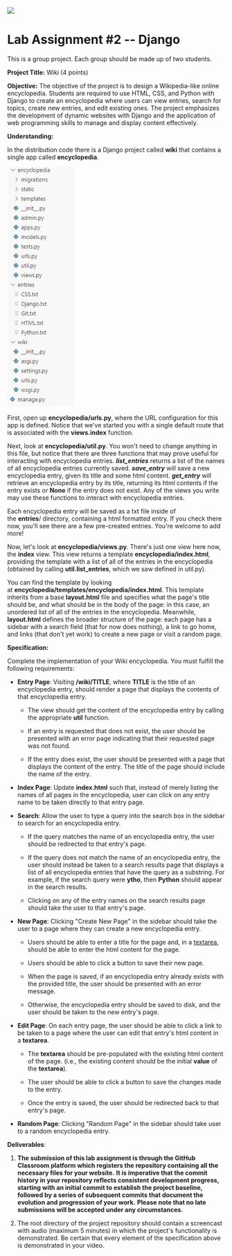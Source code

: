 
<p><img src="https://upload.wikimedia.org/wikipedia/commons/1/1b/Seoultech_LOGO.png" width=100 ></p>

Lab Assignment #2 -- Django
================================
This is a group project. Each group should be made up of two students.

**Project Title:** Wiki (4 points)

**Objective:** The objective of the project is to design a
Wikipedia-like online encyclopedia. Students are required to use HTML,
CSS, and Python with Django to create an encyclopedia where users can
view entries, search for topics, create new entries, and edit existing
ones. The project emphasizes the development of dynamic websites with
Django and the application of web programming skills to manage and
display content effectively.

**Understanding:**

In the distribution code there is a Django project called **wiki** that
contains a single app called **encyclopedia**.

<p><img src="file_view.png" ></p>

First, open up **encyclopedia/urls.py**, where the URL configuration for
this app is defined. Notice that we've started you with a single default
route that is associated with the **views.index** function.

Next, look at **encyclopedia/util.py**. You won't need to change
anything in this file, but notice that there are three functions that
may prove useful for interacting with encyclopedia
entries. ***list_entries*** returns a list of the names of all
encyclopedia entries currently saved. ***save_entry*** will save a new
encyclopedia entry, given its title and some html
content. ***get_entry*** will retrieve an encyclopedia entry by its
title, returning its html contents if the entry exists or **None** if
the entry does not exist. Any of the views you write may use these
functions to interact with encyclopedia entries.

Each encyclopedia entry will be saved as a txt file inside of
the **entries**/ directory, containing a html formatted entry. If you
check there now, you'll see there are a few pre-created entries. You're
welcome to add more!

Now, let's look at **encyclopedia/views.py**. There's just one view here
now, the **index** view. This view returns a
template **encyclopedia/index.html**, providing the template with a list
of all of the entries in the encyclopedia (obtained by
calling **util.list_entries**, which we saw defined in util.py).

You can find the template by looking
at **encyclopedia/templates/encyclopedia/index.html**. This template
inherits from a base **layout.html** file and specifies what the page's
title should be, and what should be in the body of the page: in this
case, an unordered list of all of the entries in the encyclopedia.
Meanwhile, **layout.html** defines the broader structure of the page:
each page has a sidebar with a search field (that for now does nothing),
a link to go home, and links (that don't yet work) to create a new page
or visit a random page.

**Specification:**

Complete the implementation of your Wiki encyclopedia. You must fulfill
the following requirements:

-   **Entry Page**: Visiting **/wiki/TITLE**, where **TITLE** is the
    title of an encyclopedia entry, should render a page that displays
    the contents of that encyclopedia entry.

    -   The view should get the content of the encyclopedia entry by
        calling the appropriate **util** function.

    -   If an entry is requested that does not exist, the user should be
        presented with an error page indicating that their requested
        page was not found.

    -   If the entry does exist, the user should be presented with a
        page that displays the content of the entry. The title of the
        page should include the name of the entry.

-   **Index Page**: Update **index.html** such that, instead of merely
    listing the names of all pages in the encyclopedia, user can click
    on any entry name to be taken directly to that entry page.

-   **Search**: Allow the user to type a query into the search box in
    the sidebar to search for an encyclopedia entry.

    -   If the query matches the name of an encyclopedia entry, the user
        should be redirected to that entry's page.

    -   If the query does not match the name of an encyclopedia entry,
        the user should instead be taken to a search results page that
        displays a list of all encyclopedia entries that have the query
        as a substring. For example, if the search query were **ytho**,
        then **Python** should appear in the search results.

    -   Clicking on any of the entry names on the search results page
        should take the user to that entry's page.

-   **New Page**: Clicking "Create New Page" in the sidebar should take
    the user to a page where they can create a new encyclopedia entry.

    -   Users should be able to enter a title for the page and, in
        a [textarea](https://www.w3schools.com/tags/tag_textarea.asp),
        should be able to enter the html content for the page.

    -   Users should be able to click a button to save their new page.

    -   When the page is saved, if an encyclopedia entry already exists
        with the provided title, the user should be presented with an
        error message.

    -   Otherwise, the encyclopedia entry should be saved to disk, and
        the user should be taken to the new entry's page.

-   **Edit Page**: On each entry page, the user should be able to click
    a link to be taken to a page where the user can edit that entry's
    html content in a **textarea**.

    -   The **textarea** should be pre-populated with the existing html
        content of the page. (i.e., the existing content should be the
        initial **value** of the **textarea**).

    -   The user should be able to click a button to save the changes
        made to the entry.

    -   Once the entry is saved, the user should be redirected back to
        that entry's page.

-   **Random Page**: Clicking "Random Page" in the sidebar should take
    user to a random encyclopedia entry.

**Deliverables**:

1.  **The submission of this lab assignment is through the GitHub
    Classroom platform which registers the repository containing all the
    necessary files for your website.** **It is imperative that the
    commit history in your repository reflects consistent development
    progress, starting with an initial commit to establish the project
    baseline, followed by a series of subsequent commits that document
    the evolution and progression of your work.** **Please note that no
    late submissions will be accepted under any circumstances.**

2.  The root directory of the project repository should contain a
    screencast with audio (maximum 5 minutes) in which the project's
    functionality is demonstrated. Be certain that every element of the
    specification above is demonstrated in your video.
